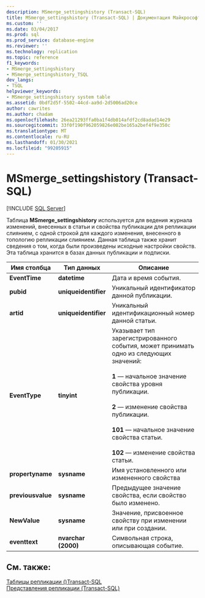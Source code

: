 ```yaml
---
description: MSmerge_settingshistory (Transact-SQL)
title: MSmerge_settingshistory (Transact-SQL) | Документация Майкрософт
ms.custom: ''
ms.date: 03/04/2017
ms.prod: sql
ms.prod_service: database-engine
ms.reviewer: ''
ms.technology: replication
ms.topic: reference
f1_keywords:
- MSmerge_settingshistory
- MSmerge_settingshistory_TSQL
dev_langs:
- TSQL
helpviewer_keywords:
- MSmerge_settingshistory system table
ms.assetid: 0bdf2d5f-5502-44cd-aa9d-2d5006ad20ce
author: cawrites
ms.author: chadam
ms.openlocfilehash: 26ea21293ffa0ba1f4db014afdf2cd8adad14e29
ms.sourcegitcommit: 33f0f190f962059826e002be165a2bef4f9e350c
ms.translationtype: MT
ms.contentlocale: ru-RU
ms.lasthandoff: 01/30/2021
ms.locfileid: "99205915"
---
```

# <a name="msmerge_settingshistory-transact-sql"></a>MSmerge_settingshistory (Transact-SQL)
[!INCLUDE [SQL Server](../../includes/applies-to-version/sqlserver.md)]

  Таблица **MSmerge_settingshistory** используется для ведения журнала изменений, внесенных в статьи и свойства публикации для репликации слиянием, с одной строкой для каждого изменения, внесенного в топологию репликации слиянием. Данная таблица также хранит сведения о том, когда были произведены исходные настройки свойств. Эта таблица хранится в базах данных публикации и подписки.  
  
|Имя столбца|Тип данных|Описание|  
|-----------------|---------------|-----------------|  
|**EventTime**|**datetime**|Дата и время события.|  
|**pubid**|**uniqueidentifier**|Уникальный идентификатор данной публикации.|  
|**artid**|**uniqueidentifier**|Уникальный идентификационный номер данной статьи.|  
|**EventType**|**tinyint**|Указывает тип зарегистрированного события, может принимать одно из следующих значений:<br /><br /> **1** — начальное значение свойства уровня публикации.<br /><br /> **2** — изменение свойства публикации.<br /><br /> **101** — начальное значение свойства статьи.<br /><br /> **102** — изменение свойства статьи.|  
|**propertyname**|**sysname**|Имя установленного или измененного свойства|  
|**previousvalue**|**sysname**|Предыдущее значение свойства, если свойство было изменено.|  
|**NewValue**|**sysname**|Значение, присвоенное свойству при изменении или при создании.|  
|**eventtext**|**nvarchar (2000)**|Символьная строка, описывающая событие.|  
  
## <a name="see-also"></a>См. также:  
 [Таблицы репликации &#40;&#41;Transact-SQL ](../../relational-databases/system-tables/replication-tables-transact-sql.md)   
 [Представления репликации (Transact-SQL)](../../relational-databases/system-views/replication-views-transact-sql.md)  
  
  
